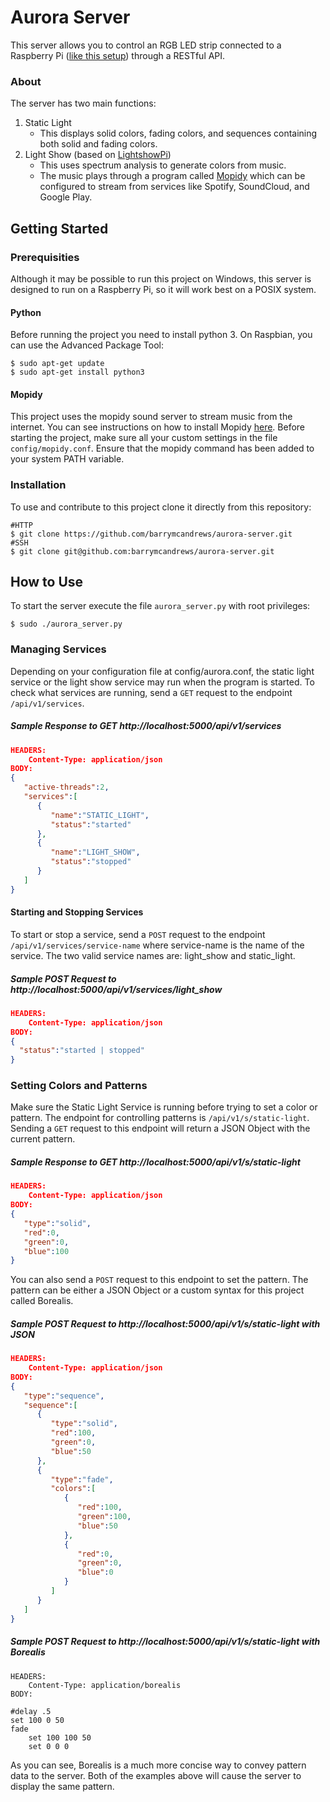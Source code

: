# Aurora Server

This server allows you to control an RGB LED strip connected to a Raspberry Pi ([like this setup](http://dordnung.de/raspberrypi-ledstrip/)) through a RESTful API.

### About

The server has two main functions:

1. Static Light
	* This displays solid colors, fading colors, and sequences containing both solid and fading colors.
2. Light Show (based on [LightshowPi](lightshowpi.org))
	* This uses spectrum analysis to generate colors from music.
	* The music plays through a program called [Mopidy](https://www.mopidy.com/) which can be configured to stream from services like Spotify, SoundCloud, and Google Play.


## Getting Started

### Prerequisities
Although it may be possible to run this project on Windows, this server is designed to run on a Raspberry Pi, so it will work best on a POSIX system.

#### Python

Before running the project you need to install python 3. On Raspbian, you can use the Advanced Package Tool:

```
$ sudo apt-get update
$ sudo apt-get install python3
``` 

#### Mopidy
This project uses the mopidy sound server to stream music from the internet. You can see instructions on how to install Mopidy [here](https://docs.mopidy.com/en/latest/installation/). Before starting the project, make sure all your custom settings in the file `config/mopidy.conf`. Ensure that the mopidy command has been added to your system PATH variable. 

### Installation

To use and contribute to this project clone it directly from this repository:

```
#HTTP
$ git clone https://github.com/barrymcandrews/aurora-server.git
#SSH
$ git clone git@github.com:barrymcandrews/aurora-server.git
```


## How to Use

To start the server execute the file `aurora_server.py` with root privileges:

```
$ sudo ./aurora_server.py
```

### Managing Services

Depending on your configuration file at config/aurora.conf, the static light service or the light show service may run when the program is started. To check what services are running, send a `GET` request to the endpoint `/api/v1/services`.

##### Sample Response to GET http://localhost:5000/api/v1/services

```json
HEADERS:
	Content-Type: application/json
BODY:
{
   "active-threads":2,
   "services":[
      {
         "name":"STATIC_LIGHT",
         "status":"started"
      },
      {
         "name":"LIGHT_SHOW",
         "status":"stopped"
      }
   ]
}
```

#### Starting and Stopping Services

To start or stop a service, send a `POST` request to the endpoint `/api/v1/services/service-name` where service-name is the name of the service. The two valid service names are: light_show and static_light.

##### Sample POST Request to http://localhost:5000/api/v1/services/light_show

```json
HEADERS:
	Content-Type: application/json
BODY:
{
  "status":"started | stopped"
}
```

### Setting Colors and Patterns

Make sure the Static Light Service is running before trying to set a color or pattern. The endpoint for controlling patterns is `/api/v1/s/static-light`. Sending a `GET` request to this endpoint will return a JSON Object with the current pattern.

##### Sample Response to GET http://localhost:5000/api/v1/s/static-light

```json
HEADERS:
	Content-Type: application/json
BODY:
{
   "type":"solid",
   "red":0,
   "green":0,
   "blue":100
}
```

You can also send a `POST` request to this endpoint to set the pattern. The pattern can be either a JSON Object or a custom syntax for this project called Borealis.

##### Sample POST Request to http://localhost:5000/api/v1/s/static-light with JSON

```json
HEADERS:
	Content-Type: application/json
BODY:
{
   "type":"sequence",
   "sequence":[
      {
         "type":"solid",
         "red":100,
         "green":0,
         "blue":50
      },
      {
         "type":"fade",
         "colors":[
            {
               "red":100,
               "green":100,
               "blue":50
            },
            {
               "red":0,
               "green":0,
               "blue":0
            }
         ]
      }
   ]
}
```

##### Sample POST Request to http://localhost:5000/api/v1/s/static-light with Borealis

```
HEADERS:
	Content-Type: application/borealis
BODY:

#delay .5
set 100 0 50
fade
	set 100 100 50
	set 0 0 0
```


As you can see, Borealis is a much more concise way to convey pattern data to the server. Both of the examples above will cause the server to display the same pattern.
